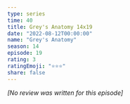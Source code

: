 ```yaml
---
type: series
time: 40
title: Grey's Anatomy 14x19
date: "2022-08-12T00:00:00"
name: "Grey's Anatomy"
season: 14
episode: 19
rating: 3
ratingEmoji: "⭐️⭐️⭐️"
share: false
---
```


*[No review was written for this episode]*